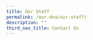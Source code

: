 ```yaml
---
title: Our Staff
permalink: /our-dna/our-staff/
description: ""
third_nav_title: Contact Us
---
```

